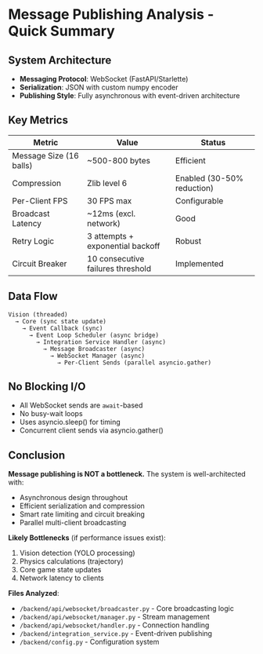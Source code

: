 # Message Publishing Analysis - Quick Summary

## System Architecture
- **Messaging Protocol**: WebSocket (FastAPI/Starlette)
- **Serialization**: JSON with custom numpy encoder
- **Publishing Style**: Fully asynchronous with event-driven architecture

## Key Metrics

| Metric | Value | Status |
|--------|-------|--------|
| Message Size (16 balls) | ~500-800 bytes | Efficient |
| Compression | Zlib level 6 | Enabled (30-50% reduction) |
| Per-Client FPS | 30 FPS max | Configurable |
| Broadcast Latency | ~12ms (excl. network) | Good |
| Retry Logic | 3 attempts + exponential backoff | Robust |
| Circuit Breaker | 10 consecutive failures threshold | Implemented |

## Data Flow
```
Vision (threaded)
  → Core (sync state update)
    → Event Callback (sync)
      → Event Loop Scheduler (async bridge)
        → Integration Service Handler (async)
          → Message Broadcaster (async)
            → WebSocket Manager (async)
              → Per-Client Sends (parallel asyncio.gather)
```

## No Blocking I/O
- All WebSocket sends are `await`-based
- No busy-wait loops
- Uses asyncio.sleep() for timing
- Concurrent client sends via asyncio.gather()

## Conclusion
**Message publishing is NOT a bottleneck.** The system is well-architected with:
- Asynchronous design throughout
- Efficient serialization and compression
- Smart rate limiting and circuit breaking
- Parallel multi-client broadcasting

**Likely Bottlenecks** (if performance issues exist):
1. Vision detection (YOLO processing)
2. Physics calculations (trajectory)
3. Core game state updates
4. Network latency to clients

**Files Analyzed**:
- `/backend/api/websocket/broadcaster.py` - Core broadcasting logic
- `/backend/api/websocket/manager.py` - Stream management
- `/backend/api/websocket/handler.py` - Connection handling
- `/backend/integration_service.py` - Event-driven publishing
- `/backend/config.py` - Configuration system
